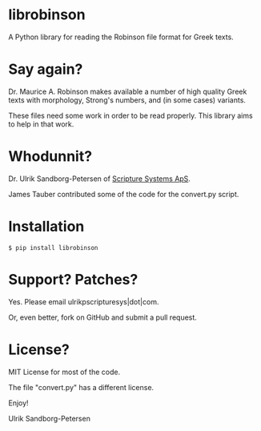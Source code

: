 # librobinson
A Python library for reading the Robinson file format for Greek texts.

# Say again?

Dr. Maurice A. Robinson makes available a number of high quality Greek
texts with morphology, Strong's numbers, and (in some cases) variants.

These files need some work in order to be read properly.  This library
aims to help in that work.

# Whodunnit?

Dr. Ulrik Sandborg-Petersen of [Scripture Systems ApS](http://scripturesys.com).

James Tauber contributed some of the code for the convert.py script.

# Installation

```
$ pip install librobinson
```

# Support?  Patches?

Yes.  Please email ulrikp<writeTheSign>scripturesys|dot|com.

Or, even better, fork on GitHub and submit a pull request.

# License?

MIT License for most of the code.

The file "convert.py" has a different license.

Enjoy!

Ulrik Sandborg-Petersen
